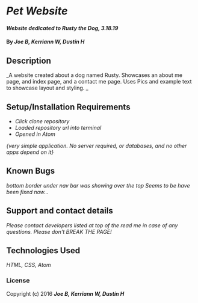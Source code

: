 # _Pet Website_

#### _Website dedicated to Rusty the Dog, 3.18.19_

#### By _**Joe B, Kerriann W, Dustin H**_

## Description

_A website created about a dog named Rusty. Showcases an about me page, and index page, and a contact me page. Uses Pics and example text to showcase layout and styling. _

## Setup/Installation Requirements

* _Click clone repository_
* _Loaded repository url into terminal_
* _Opened in Atom_


_{very simple application. No server required, or databases, and no other apps depend on it}_

## Known Bugs

_bottom border under nav bar was showing over the top Seems to be have been fixed now..._

## Support and contact details

_Please contact developers listed at top of the read me in case of any questions. Please don't BREAK THE PAGE!_

## Technologies Used

_HTML, CSS, Atom_

### License



Copyright (c) 2016 **_Joe B, Kerriann W, Dustin H_**
